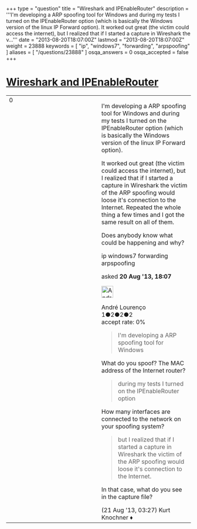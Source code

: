 +++
type = "question"
title = "Wireshark and IPEnableRouter"
description = '''I&#x27;m developing a ARP spoofing tool for Windows and during my tests I turned on the IPEnableRouter option (which is basically the Windows version of the linux IP Forward option).  It worked out great (the victim could access the internet), but I realized that if I started a capture in Wireshark the v...'''
date = "2013-08-20T18:07:00Z"
lastmod = "2013-08-20T18:07:00Z"
weight = 23888
keywords = [ "ip", "windows7", "forwarding", "arpspoofing" ]
aliases = [ "/questions/23888" ]
osqa_answers = 0
osqa_accepted = false
+++

<div class="headNormal">

# [Wireshark and IPEnableRouter](/questions/23888/wireshark-and-ipenablerouter)

</div>

<div id="main-body">

<div id="askform">

<table id="question-table" style="width:100%;"><colgroup><col style="width: 50%" /><col style="width: 50%" /></colgroup><tbody><tr class="odd"><td style="width: 30px; vertical-align: top"><div class="vote-buttons"><div id="post-23888-score" class="post-score" title="current number of votes">0</div><div id="favorite-count" class="favorite-count"></div></div></td><td><div id="item-right"><div class="question-body"><p>I'm developing a ARP spoofing tool for Windows and during my tests I turned on the IPEnableRouter option (which is basically the Windows version of the linux IP Forward option).</p><p>It worked out great (the victim could access the internet), but I realized that if I started a capture in Wireshark the victim of the ARP spoofing would loose it's connection to the Internet. Repeated the whole thing a few times and I got the same result on all of them.</p><p>Does anybody know what could be happening and why?</p></div><div id="question-tags" class="tags-container tags">ip windows7 forwarding arpspoofing</div><div id="question-controls" class="post-controls"></div><div class="post-update-info-container"><div class="post-update-info post-update-info-user"><p>asked <strong>20 Aug '13, 18:07</strong></p><img src="https://secure.gravatar.com/avatar/99d0d825bd23c5dda4b75085f5e2cc9e?s=32&amp;d=identicon&amp;r=g" class="gravatar" width="32" height="32" alt="Andr%C3%A9%20Louren%C3%A7o&#39;s gravatar image" /><p>André Lourenço<br />
<span class="score" title="1 reputation points">1</span><span title="2 badges"><span class="badge1">●</span><span class="badgecount">2</span></span><span title="2 badges"><span class="silver">●</span><span class="badgecount">2</span></span><span title="2 badges"><span class="bronze">●</span><span class="badgecount">2</span></span><br />
<span class="accept_rate" title="Rate of the user&#39;s accepted answers">accept rate:</span> <span title="André Lourenço has no accepted answers">0%</span></p></div></div><div id="comments-container-23888" class="comments-container"><span id="23900"></span><div id="comment-23900" class="comment"><div id="post-23900-score" class="comment-score"></div><div class="comment-text"><blockquote><p>I'm developing a ARP spoofing tool for Windows</p></blockquote><p>What do you spoof? The MAC address of the Internet router?</p><blockquote><p>during my tests I turned on the IPEnableRouter option</p></blockquote><p>How many interfaces are connected to the network on your spoofing system?</p><blockquote><p>but I realized that if I started a capture in Wireshark the victim of the ARP spoofing would loose it's connection to the Internet.</p></blockquote><p>In that case, what do you see in the capture file?</p></div><div id="comment-23900-info" class="comment-info"><span class="comment-age">(21 Aug '13, 03:27)</span> Kurt Knochner ♦</div></div></div><div id="comment-tools-23888" class="comment-tools"></div><div class="clear"></div><div id="comment-23888-form-container" class="comment-form-container"></div><div class="clear"></div></div></td></tr></tbody></table>

</div>

</div>

